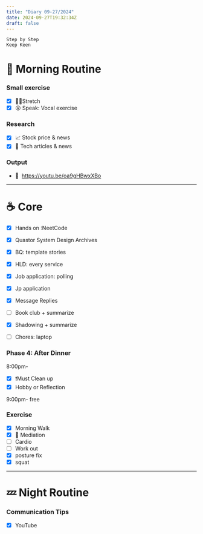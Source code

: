 ```yaml
---
title: "Diary 09-27/2024"  
date: 2024-09-27T19:32:34Z
draft: false
---
```


```tsx
Step by Step
Keep Keen
```

# 🍳 Morning Routine

### Small exercise

- [x]  🧎‍♀️Stretch
- [x]  😮 Speak: Vocal exercise

### Research

- [x]  📈 Stock price & news
- [x]  👾 Tech articles & news

### Output

- 🎥  https://youtu.be/oa9gHBwxXBo

---

# ☕ Core

- [x]  Hands on :NeetCode
- [x]  Quastor System Design Archives
- [x]  BQ: template stories
- [x]  HLD: every service

- [x]  Job application: polling
- [x]  Jp application
- [x]  Message Replies

- [ ]  Book club + summarize
- [x]  Shadowing + summarize

- [ ]  Chores: laptop

### Phase 4: After Dinner

8:00pm-

- [x]  ❗Must Clean up
- [x]  Hobby or Reflection

9:00pm- free

### Exercise

- [x]  Morning Walk
- [x]  🧘 Mediation
- [ ]  Cardio
- [ ]  Work out
- [x]  posture fix
- [x]  squat

---

# 💤 Night Routine

### Communication Tips

- [x]  YouTube